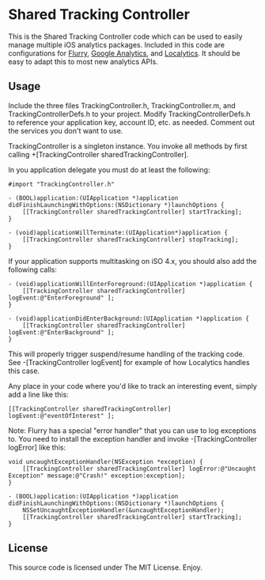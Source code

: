 Shared Tracking Controller
==========================

This is the Shared Tracking Controller code which can be used to easily manage multiple iOS analytics packages. Included in this code are configurations for [Flurry](http://www.flurry.com), [Google Analytics](http://www.google.com/analytics), and [Localytics](http://www.localytics.com). It should be easy to adapt this to most new analytics APIs.

Usage
-----

Include the three files TrackingController.h, TrackingController.m, and TrackingControllerDefs.h to your project. Modify TrackingControllerDefs.h to reference your application key, account ID, etc. as needed. Comment out the services you don't want to use.

TrackingController is a singleton instance. You invoke all methods by first calling +[TrackingController sharedTrackingController].

In you application delegate you must do at least the following:

    #import "TrackingController.h"

    - (BOOL)application:(UIApplication *)application didFinishLaunchingWithOptions:(NSDictionary *)launchOptions {    
		[[TrackingController sharedTrackingController] startTracking];
	}
	
	- (void)applicationWillTerminate:(UIApplication*)application {
		[[TrackingController sharedTrackingController] stopTracking];
	}
	
If your application supports multitasking on iSO 4.x, you should also add the following calls:

	- (void)applicationWillEnterForeground:(UIApplication *)application {
		[[TrackingController sharedTrackingController] logEvent:@"EnterForeground" ];
	}

	- (void)applicationDidEnterBackground:(UIApplication *)application {
		[[TrackingController sharedTrackingController] logEvent:@"EnterBackground" ];
	}

This will properly trigger suspend/resume handling of the tracking code. See -[TrackingController logEvent] for example of how Localytics handles this case.

Any place in your code where you'd like to track an interesting event, simply add a line like this:

	[[TrackingController sharedTrackingController] logEvent:@"eventOfInterest" ];
	
Note: Flurry has a special "error handler" that you can use to log exceptions to. You need to install the exception handler and invoke -[TrackingController logError] like this:

	void uncaughtExceptionHandler(NSException *exception) {
		[[TrackingController sharedTrackingController] logError:@"Uncaught Exception" message:@"Crash!" exception:exception];
	}                                       

    - (BOOL)application:(UIApplication *)application didFinishLaunchingWithOptions:(NSDictionary *)launchOptions {    
		NSSetUncaughtExceptionHandler(&uncaughtExceptionHandler);
		[[TrackingController sharedTrackingController] startTracking];
	}
	
License
-------

This source code is licensed under The MIT License. Enjoy.